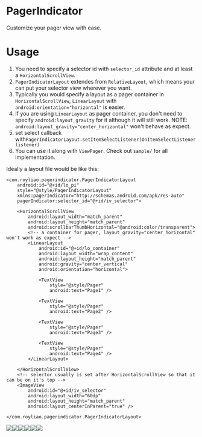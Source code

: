 PagerIndicator
==============

Customize your pager view with ease.


Usage
==============
1. You need to specify a selector id with `selector_id` attribute and at least a `HorizontalScrollView`.
2. `PagerIndicatorLayout` extendes from `RelativeLayout`, which means your can put your selector view wherever you want. 
3. Typically you would specify a layout as a pager container in `HorizontalScrollView`, `LinearLayout` with `android:orientation="horizontal"` is easier. 
4. If you are using `LinearLayout` as pager container, you don't need to specify `android:layout_gravity` for it although it will still work. 
   NOTE: `android:layout_gravity="center_horizontal"` won't behave as expect.
5. set select callback with`PagerIndicatorLayout.setItemSelectListener(OnItemSelectListener listener)`
6. You can use it along with `ViewPager`. Check out `sample/` for all implementation.

Ideally a layout file would be like this:

    <com.royliao.pagerindicator.PagerIndicatorLayout
        android:id="@+id/lo_pi"
        style="@style/PagerIndicatorLayout"
        xmlns:pagerIndicator="http://schemas.android.com/apk/res-auto"
        pagerIndicator:selector_id="@+id/iv_selector">

        <HorizontalScrollView
            android:layout_width="match_parent"
            android:layout_height="match_parent"
            android:scrollbarThumbHorizontal="@android:color/transparent">
            <!-- a container for pager, layout_gravity="center_horizontal" won't work as expect -->
            <LinearLayout
                android:id="@+id/lo_container"
                android:layout_width="wrap_content"
                android:layout_height="match_parent"
                android:gravity="center_vertical"
                android:orientation="horizontal">

                <TextView
                    style="@style/Pager"
                    android:text="Page1" />

                <TextView
                    style="@style/Pager"
                    android:text="Page2" />

                <TextView
                    style="@style/Pager"
                    android:text="Page3" />

                <TextView
                    style="@style/Pager"
                    android:text="Page4" />
            </LinearLayout>

        </HorizontalScrollView>
        <!-- selector usually is set after HorizontalScrollView so that it can be on it's top -->
        <ImageView
            android:id="@+id/iv_selector"
            android:layout_width="60dp"
            android:layout_height="match_parent"
            android:layout_centerInParent="true" />

    </com.royliao.pagerindicator.PagerIndicatorLayout>


<img src ="http://www.mediafire.com/convkey/5362/6iw446wcca6hteafg.jpg" /><img src ="http://www.mediafire.com/convkey/903b/j1qt3239h28d11ffg.jpg" /><img src ="http://www.mediafire.com/convkey/dfaa/j83o6dacd1erqh9fg.jpg" /><img src ="http://www.mediafire.com/convkey/45f5/a75vmg9l3cc2p2afg.jpg" /><img src ="http://www.mediafire.com/convkey/5789/qckb9b41ec938e9fg.jpg" /><img src ="http://www.mediafire.com/convkey/cccd/30fgz6ml1voco3zfg.jpg" />
